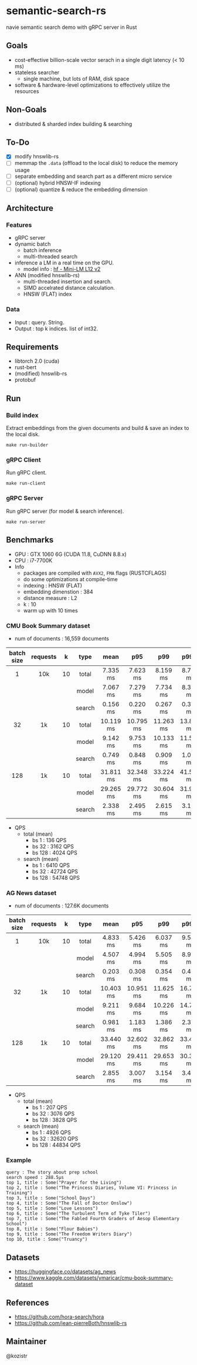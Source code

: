 # semantic-search-rs

navie semantic search demo with gRPC server in Rust

## Goals

* cost-effective billion-scale vector serach in a single digit latency (< 10 ms)
* stateless searcher
  * single machine, but lots of RAM, disk space
* software & hardware-level optimizations to effectively utilize the resources

## Non-Goals

* distributed & sharded index building & searching

## To-Do

* [x] modify hnswlib-rs
* [ ] memmap the `.data` (offload to the local disk) to reduce the memory usage
* [ ] separate embedding and search part as a different micro service
* [ ] (optional) hybrid HNSW-IF indexing
* [ ] (optional) quantize & reduce the embedding dimension

## Architecture

### Features

* gRPC server
* dynamic batch
  * batch inference
  * multi-threaded search
* inference a LM in a real time on the GPU.
  * model info : [hf - Mini-LM L12 v2](https://huggingface.co/sentence-transformers/all-MiniLM-L12-v2)
* ANN (modified hnswlib-rs)
  * multi-threaded insertion and search.
  * SIMD accelrated distance calculation.
  * HNSW (FLAT) index

### Data

* Input  : query. String.
* Output : top k indices. list of int32.

## Requirements

* libtorch 2.0 (cuda)
* rust-bert
* (modified) hnswlib-rs
* protobuf

## Run

### Build index

Extract embeddings from the given documents and build & save an index to the local disk.

```shell
make run-builder
```

### gRPC Client

Run gRPC client.

```shell
make run-client
```

### gRPC Server

Run gRPC server (for model & search inference).

```shell
make run-server
```

## Benchmarks

* GPU : GTX 1060 6G (CUDA 11.8, CuDNN 8.8.x)
* CPU : i7-7700K
* Info
  * packages are compiled with `AVX2`, `FMA` flags (RUSTCFLAGS)
  * do some optimizations at compile-time
  * indexing : HNSW (FLAT)
  * embedding dimenstion : 384
  * distance measure : L2
  * k : 10
  * warm up with 10 times

### CMU Book Summary dataset

* num of documents : 16,559 documents

|  batch size | requests |   k    |  type  |    mean    |    p95     |     p99    |    p99.9   |     max    |
|    :---:    |  :---:   | :---:  | :---:  |    :---:   |    :---:   |    :---:   |    :---:   |   :---:    |
|       1     |   10k    |   10   | total  |   7.335 ms |   7.623 ms |   8.159 ms |   8.754 ms |  10.203 ms |
|             |          |        | model  |   7.067 ms |   7.279 ms |   7.734 ms |   8.312 ms |   9.710 ms |
|             |          |        | search |   0.156 ms |   0.220 ms |   0.267 ms |   0.312 ms |   0.346 ms |
|      32     |    1k    |   10   | total  |  10.119 ms |  10.795 ms |  11.263 ms |  13.839 ms |  13.839 ms |
|             |          |        | model  |   9.142 ms |   9.753 ms |  10.133 ms |  11.507 ms |  11.507 ms |
|             |          |        | search |   0.749 ms |   0.848 ms |   0.909 ms |   1.052 ms |   1.052 ms |
|     128     |    1k    |   10   | total  |  31.811 ms |  32.348 ms |  33.224 ms |  41.531 ms |  41.531 ms |
|             |          |        | model  |  29.265 ms |  29.772 ms |  30.604 ms |  31.926 ms |  31.926 ms |
|             |          |        | search |   2.338 ms |   2.495 ms |   2.615 ms |   3.166 ms |   3.166 ms |

* QPS
  * total (mean)
    * bs 1   :  136 QPS
    * bs 32  : 3162 QPS
    * bs 128 : 4024 QPS
  * search (mean)
    * bs 1   :  6410 QPS
    * bs 32  : 42724 QPS
    * bs 128 : 54748 QPS

### AG News dataset

* num of documents : 127.6K documents

|  batch size | requests |   k    |  type  |    mean    |    p95     |     p99    |    p99.9   |     max    |
|    :---:    |  :---:   | :---:  | :---:  |    :---:   |    :---:   |    :---:   |    :---:   |   :---:    |
|       1     |   10k    |   10   | total  |   4.833 ms |   5.426 ms |   6.037 ms |   9.578 ms |  12.411 ms |
|             |          |        | model  |   4.507 ms |   4.994 ms |   5.505 ms |   8.979 ms |  12.094 ms |
|             |          |        | search |   0.203 ms |   0.308 ms |   0.354 ms |   0.449 ms |   0.567 ms |
|      32     |    1k    |   10   | total  |  10.403 ms |  10.951 ms |  11.625 ms |  16.794 ms |  16.794 ms |
|             |          |        | model  |   9.211 ms |   9.684 ms |  10.226 ms |  14.796 ms |  14.796 ms |
|             |          |        | search |   0.981 ms |   1.183 ms |   1.386 ms |   2.386 ms |   2.386 ms |
|     128     |    1k    |   10   | total  |  33.440 ms |  32.602 ms |  32.862 ms |  33.440 ms |  33.440 ms |
|             |          |        | model  |  29.120 ms |  29.411 ms |  29.653 ms |  30.333 ms |  30.333 ms |
|             |          |        | search |   2.855 ms |   3.007 ms |   3.154 ms |   3.452 ms |   3.452 ms |

* QPS
  * total (mean)
    * bs 1   :  207 QPS
    * bs 32  : 3076 QPS
    * bs 128 : 3828 QPS
  * search (mean)
    * bs 1   :  4926 QPS
    * bs 32  : 32620 QPS
    * bs 128 : 44834 QPS

### Example

```text
query : The story about prep school
search speed : 288.5µs
top 1, title : Some("Prayer for the Living")
top 2, title : Some("The Princess Diaries, Volume VI: Princess in Training")
top 3, title : Some("School Days")
top 4, title : Some("The Fall of Doctor Onslow")
top 5, title : Some("Love Lessons")
top 6, title : Some("The Turbulent Term of Tyke Tiler")
top 7, title : Some("The Fabled Fourth Graders of Aesop Elementary School")
top 8, title : Some("Flour Babies")
top 9, title : Some("The Freedom Writers Diary")
top 10, title : Some("Truancy")
```

## Datasets

* https://huggingface.co/datasets/ag_news
* https://www.kaggle.com/datasets/ymaricar/cmu-book-summary-dataset

## References

* https://github.com/hora-search/hora
* https://github.com/jean-pierreBoth/hnswlib-rs

## Maintainer

@kozistr

